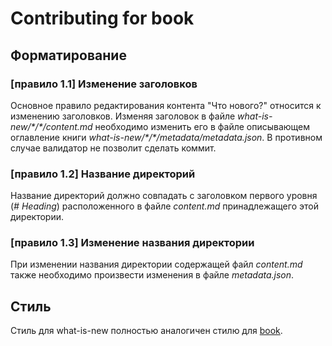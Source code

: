 # Contributing for book
## Форматирование
### [правило 1.1] Изменение заголовков
 Основное правило редактирования контента "Что нового?" относится к изменению заголовков. Изменяя заголовок в файле _what-is-new/\*/\*/content.md_ необходимо изменить его в файле описывающем оглавление книги _what-is-new/\*/\*/metadata/metadata.json_. В противном случае валидатор не позволит сделать коммит.
### [правило 1.2] Название директорий
Название директорий должно совпадать с заголовком первого уровня (_# Heading_) расположенного в файле _content.md_ принадлежащего этой директории.

### [правило 1.3] Изменение названия директории
При изменении названия директории содержащей файл _content.md_ также необходимо произвести изменения в файле _metadata.json_.

## Стиль
Стиль для what-is-new полностью аналогичен стилю для [book](https://github.com/nauchikus/typescript-definitive-guide/blob/master/CONTRIBUTING_BOOK.md#%D1%81%D1%82%D0%B8%D0%BB%D1%8C).
